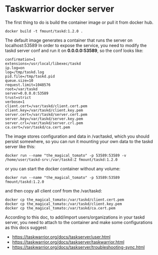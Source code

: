 Taskwarrior docker server
===

The first thing to do is build the container image or pull it from docker hub.

    docker build -t fmount/taskd:1.2.0 .

The default image generates a container that runs the server on localhost:53589
In order to expose the service, you need to modify the taskd server conf and run it
on **0.0.0.0:53589**, so the conf looks like:

    confirmation=1
    extensions=/usr/local/libexec/taskd
    ip.log=on
    log=/tmp/taskd.log
    pid.file=/tmp/taskd.pid
    queue.size=10
    request.limit=1048576
    root=/var/taskd
    server=0.0.0.0:53589
    trust=strict
    verbose=1
    client.cert=/var/taskd/client.cert.pem
    client.key=/var/taskd/client.key.pem
    server.cert=/var/taskd/server.cert.pem
    server.key=/var/taskd/server.key.pem
    server.crl=/var/taskd/server.crl.pem
    ca.cert=/var/taskd/ca.cert.pem


The image stores configuration and data in /var/taskd, which you should persist somewhere, 
so you can run it mounting your own data to the taskd server like this:

    docker run --name "the_magical_tomato" -p 53589:53589 -v /home/user/taskd-srv:/var/taskd:Z fmount/taskd:1.2.0

or you can start the docker container without any volume:

    docker run --name "the_magical_tomato" -p 53589:53589 fmount/taskd:1.2.0

and then copy all client conf from the /var/taskd:

    docker cp the_magical_tomato:/var/taskd/client.cert.pem
    docker cp the_magical_tomato:/var/taskd/client.key.pem
    docker cp the_magical_tomato:/var/taskd/ca.cert.pem

According to this doc, to add/import users/organizations in your taskd server, you need to attach to
the container and make some configurations as this docs suggest:

* https://taskwarrior.org/docs/taskserver/user.html
* https://taskwarrior.org/docs/taskserver/taskwarrior.html
* https://taskwarrior.org/docs/taskserver/troubleshooting-sync.html
